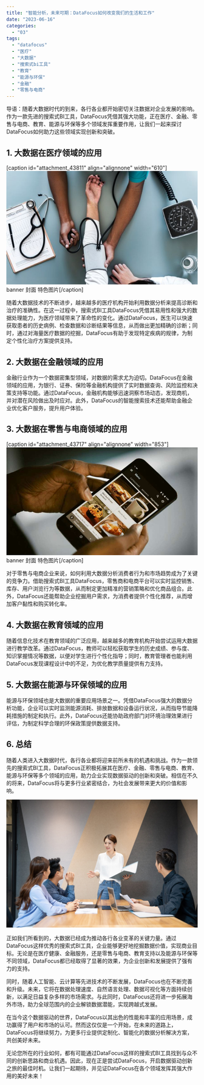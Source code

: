 ```yaml
---
title: "智能分析，未来可期：DataFocus如何改变我们的生活和工作"
date: "2023-06-16"
categories: 
  - "03"
tags: 
  - "datafocus"
  - "医疗"
  - "大数据"
  - "搜索式bi工具"
  - "教育"
  - "能源与环保"
  - "金融"
  - "零售与电商"
---
```


导语：随着大数据时代的到来，各行各业都开始密切关注数据对企业发展的影响。作为一款先进的搜索式BI工具，DataFocus凭借其强大功能，正在医疗、金融、零售与电商、教育、能源与环保等多个领域发挥重要作用，让我们一起来探讨DataFocus如何助力这些领域实现创新和突破。

## 1\. 大数据在医疗领域的应用

\[caption id="attachment\_43811" align="alignnone" width="610"\]![blob.jpeg](images/1663637904-blob-jpeg.jpeg) banner 封面 特色图片\[/caption\]

随着大数据技术的不断进步，越来越多的医疗机构开始利用数据分析来提高诊断和治疗的准确性。在这一过程中，搜索式BI工具DataFocus凭借其易用性和强大的数据处理能力，为医疗领域带来了革命性的变化。通过DataFocus，医生可以快速获取患者的历史病例、检查数据和诊断结果等信息，从而做出更加精确的诊断；同时，通过对海量医疗数据的挖掘，DataFocus有助于发现特定疾病的规律，为制定个性化治疗方案提供支持。

## 2\. 大数据在金融领域的应用

金融行业作为一个数据密集型领域，对数据的需求尤为迫切。DataFocus在金融领域的应用，为银行、证券、保险等金融机构提供了实时数据查询、风险监控和决策支持等功能。通过DataFocus，金融机构能够迅速洞察市场动态，发现商机，并对潜在风险做出及时应对。此外，DataFocus的智能搜索技术还能帮助金融企业优化客户服务，提升用户体验。

## 3\. 大数据在零售与电商领域的应用

\[caption id="attachment\_43717" align="alignnone" width="853"\]![blob.jpeg](images/1662602259-blob-jpeg.jpeg) banner 封面 特色图片\[/caption\]

对于零售与电商企业来说，如何利用大数据分析消费者行为和市场趋势成为了关键的竞争力。借助搜索式BI工具DataFocus，零售商和电商平台可以实时监控销售、库存、用户浏览行为等数据，从而制定更加精准的营销策略和优化商品组合。此外，DataFocus还能帮助企业挖掘用户需求，为消费者提供个性化推荐，从而增加客户黏性和购买转化率。

## 4\. 大数据在教育领域的应用

随着信息化技术在教育领域的广泛应用，越来越多的教育机构开始尝试运用大数据进行教学改革。通过DataFocus，教师可以轻松获取学生的历史成绩、参与度、知识掌握情况等数据，以便对学生进行个性化指导；同时，教育管理者也能利用DataFocus发现课程设计中的不足，为优化教学质量提供有力支持。

## 5\. 大数据在能源与环保领域的应用

能源与环保领域也是大数据的重要应用场景之一。凭借DataFocus强大的数据分析功能，企业可以实时监测能源消耗、排放数据和设备运行状况，从而指导节能降耗措施的制定和执行。此外，DataFocus还能协助政府部门对环境治理效果进行评估，为制定科学合理的环保政策提供数据支持。

## 6\. 总结

随着人类进入大数据时代，各行各业都将迎来前所未有的机遇和挑战。作为一款领先的搜索式BI工具，DataFocus正积极拓展其在医疗、金融、零售与电商、教育、能源与环保等多个领域的应用，助力企业实现数据驱动的创新和突破。相信在不久的将来，DataFocus将与更多行业紧密结合，为社会发展带来更大的价值和影响。

![](images/1655177478-image-png.png)

正如我们所看到的，大数据已经成为推动各行各业变革的关键力量。通过DataFocus这样优秀的搜索式BI工具，企业能够更好地挖掘数据价值，实现商业目标。无论是在医疗健康、金融服务，还是零售与电商、教育支持以及能源与环保等不同领域，DataFocus都已经取得了显著的效果，为企业创新和发展提供了强有力的支持。

同时，随着人工智能、云计算等先进技术的不断发展，DataFocus也在不断完善和升级。未来，它将在数据处理速度、自然语言处理、数据可视化等方面持续创新，以满足日益复杂多样的市场需求。与此同时，DataFocus还将进一步拓展海外市场，助力全球范围内的企业解锁数据潜能，实现跨越式发展。

在当今这个数据驱动的世界，DataFocus以其出色的性能和丰富的应用场景，成功赢得了用户和市场的认可。然而这仅仅是一个开始，在未来的道路上，DataFocus将继续努力，为更多行业提供定制化、智能化的数据分析解决方案，共创美好未来。

无论您所在的行业如何，都有可能通过DataFocus这样的搜索式BI工具找到与众不同的创新思路和商业机遇。因此，现在正是尝试DataFocus，开启数据驱动创新之旅的最佳时机。让我们一起期待，并见证DataFocus在各个领域发挥其强大作用的美好未来！
